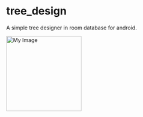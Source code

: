 # tree_design

A simple tree designer in room database for android.

<img src="treed.gif" alt="My Image" style="width: 200px; display: inline-block;" data-target="animated-image.originalImage" >
